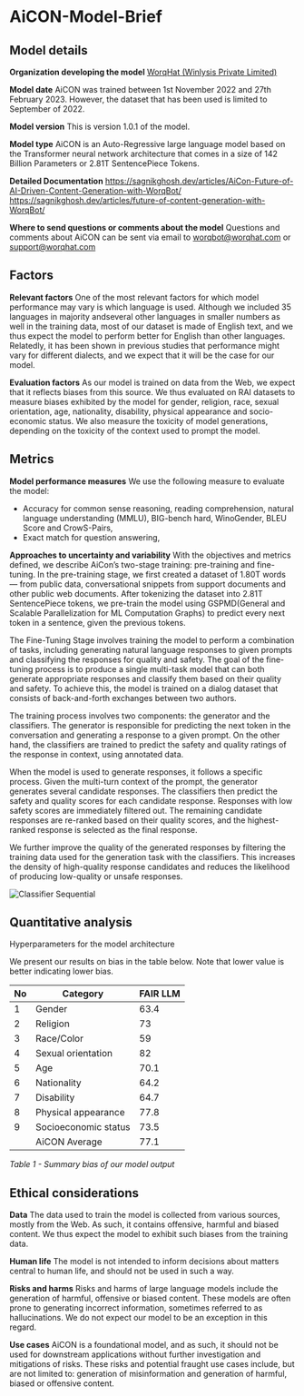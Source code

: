 # AiCON-Model-Brief

## Model details
**Organization developing the model**
[WorqHat (Winlysis Private Limited)](www.worqhat.com)

**Model date**
AiCON was trained between 1st November 2022 and 27th February 2023. However, the dataset that has been used is limited to September of 2022.

**Model version**
This is version 1.0.1 of the model.

**Model type**
AiCON is an Auto-Regressive large language model based on the Transformer neural network architecture that comes in a size of 142 Billion Parameters or 2.81T SentencePiece Tokens.

**Detailed Documentation**
https://sagnikghosh.dev/articles/AiCon-Future-of-AI-Driven-Content-Generation-with-WorqBot/
https://sagnikghosh.dev/articles/future-of-content-generation-with-WorqBot/

**Where to send questions or comments about the model**
Questions and comments about AiCON can be sent via email to [worqbot@worqhat.com](mailto:worqbot@worqhat.com)  or [support@worqhat.com](mailto:support@worqhat.com)

## Factors
**Relevant factors**
One of the most relevant factors for which model performance may vary is which language is used. Although we included 35 languages in majority andseveral other languages in smaller numbers as well in the training data, most of our dataset is made of English text, and we thus expect the model to perform better for English than other languages. Relatedly, it has been shown in previous studies that performance might vary for different dialects, and we expect that it will be the case for our model.

**Evaluation factors**
As our model is trained on data from the Web, we expect that it reflects biases from this source. We thus evaluated on RAI datasets to measure biases exhibited by the model for gender, religion, race, sexual orientation, age, nationality, disability, physical appearance and socio-economic status. We also measure the toxicity of model generations, depending on the toxicity of the context used to prompt the model.

## Metrics
**Model performance measures**
We use the following measure to evaluate the model:
- Accuracy for common sense reasoning, reading comprehension, natural language understanding (MMLU), BIG-bench hard, WinoGender, BLEU Score and CrowS-Pairs,
- Exact match for question answering,

**Approaches to uncertainty and variability**
With the objectives and metrics defined, we describe AiCon’s two-stage training: pre-training and fine-tuning. In the pre-training stage, we first created a dataset of 1.80T words — from public data, conversational snippets from support documents and other public web documents. After tokenizing the dataset into 2.81T SentencePiece tokens, we pre-train the model using GSPMD(General and Scalable Parallelization for ML Computation Graphs) to predict every next token in a sentence, given the previous tokens.

The Fine-Tuning Stage involves training the model to perform a combination of tasks, including generating natural language responses to given prompts and classifying the responses for quality and safety. The goal of the fine-tuning process is to produce a single multi-task model that can both generate appropriate responses and classify them based on their quality and safety. To achieve this, the model is trained on a dialog dataset that consists of back-and-forth exchanges between two authors.

The training process involves two components: the generator and the classifiers. The generator is responsible for predicting the next token in the conversation and generating a response to a given prompt. On the other hand, the classifiers are trained to predict the safety and quality ratings of the response in context, using annotated data.

When the model is used to generate responses, it follows a specific process. Given the multi-turn context of the prompt, the generator generates several candidate responses. The classifiers then predict the safety and quality scores for each candidate response. Responses with low safety scores are immediately filtered out. The remaining candidate responses are re-ranked based on their quality scores, and the highest-ranked response is selected as the final response.

We further improve the quality of the generated responses by filtering the training data used for the generation task with the classifiers. This increases the density of high-quality response candidates and reduces the likelihood of producing low-quality or unsafe responses.

![Classifier Sequential](https://sagnikghosh.dev/static/classifier.jpg)

## Quantitative analysis
Hyperparameters for the model architecture

We present our results on bias in the table below. Note that lower value is better indicating lower bias. 

| No  | Category             | FAIR LLM |
| --- | -------------------- | -------- |
| 1   | Gender               | 63.4     |
| 2   | Religion             | 73       |
| 3   | Race/Color           | 59       |
| 4   | Sexual orientation   | 82       |
| 5   | Age                  | 70.1     |
| 6   | Nationality          | 64.2     |
| 7   | Disability           | 64.7     |
| 8   | Physical appearance  | 77.8     |
| 9   | Socioeconomic status | 73.5     |
|     | AiCON Average        | 77.1     |

*Table 1 - Summary bias of our model output*

## Ethical considerations
**Data**
The data used to train the model is collected from various sources, mostly from the Web. As such, it contains offensive, harmful and biased content. We thus expect the model to exhibit such biases from the training data.

**Human life**
The model is not intended to inform decisions about matters central to human life, and should not be used in such a way.

**Risks and harms**
Risks and harms of large language models include the generation of harmful, offensive or biased content. These models are often prone to generating incorrect information, sometimes referred to as hallucinations. We do not expect our model to be an exception in this regard.

**Use cases**
AiCON is a foundational model, and as such, it should not be used for downstream applications without further investigation and mitigations of risks. These risks and potential fraught use cases include, but are not limited to: generation of misinformation and generation of harmful, biased or offensive content.
